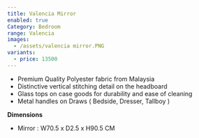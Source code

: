 ```yaml
---
title: Valencia Mirror
enabled: true
Category: Bedroom
range: Valencia
images:
  - /assets/valencia mirror.PNG
variants:
  - price: 13500
---
```

* Premium Quality Polyester fabric from Malaysia
* Distinctive vertical stitching detail on the headboard
* Glass tops on case goods for durability and ease of cleaning
* Metal handles on Draws ( Bedside, Dresser, Tallboy )


**Dimensions**
* Mirror : W70.5 x D2.5 x H90.5 CM